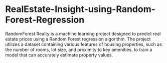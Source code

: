 # RealEstate-Insight-using-Random-Forest-Regression
RandomForest Realty is a machine learning project designed to predict real estate prices using a Random Forest regression algorithm. The project utilizes a dataset containing various features of housing properties, such as the number of rooms, lot size, and proximity to key amenities, to train a model that can accurately estimate property values.
